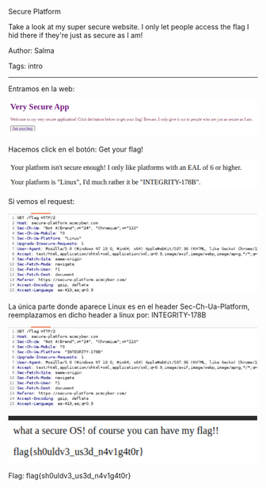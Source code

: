 Secure Platform

Take a look at my super secure website. I only let people access the flag I hid there if they're just as secure as I am!

Author: Salma

Tags: intro

---

Entramos en la web:

![Página](../images/2023-03-02_093548_secure-platform.acmcyber.com.png)

Hacemos click en el botón: Get your flag!

![Respuesta negativa](../images/2023-03-02_093619_secure-platform.acmcyber.com.png)

Si vemos el request:

![request original](../images/Captura%20desde%202023-03-02%2009-41-04.png)

La única parte donde aparece Linux es en el header Sec-Ch-Ua-Platform, reemplazamos en dicho header a linux por: INTEGRITY-178B

![request modificado](../images/Captura%20desde%202023-03-02%2009-41-22.png)

![flag](../images/Captura%20desde%202023-03-02%2009-41-39.png)

Flag: flag{sh0uldv3_us3d_n4v1g4t0r}